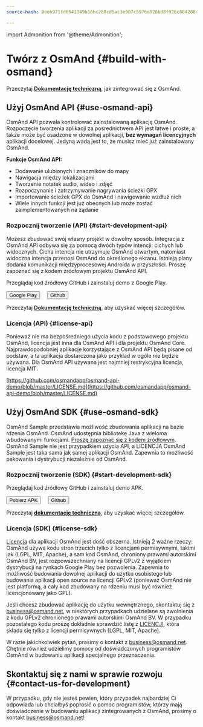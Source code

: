 ```yaml
---
source-hash: 9eeb971fd6641349b16bc288cd5ac3e907c5976d926bd8f926c804208efa4170

---
```

import Admonition from '@theme/Admonition';

# Twórz z OsmAnd {#build-with-osmand}

Przeczytaj **[Dokumentację techniczną](../technical/osmand-api-sdk/index.md)**, jak zintegrować się z OsmAnd.

## Użyj OsmAnd API {#use-osmand-api}

OsmAnd API pozwala kontrolować zainstalowaną aplikację OsmAnd. Rozpoczęcie tworzenia aplikacji za pośrednictwem API jest łatwe i proste, a także może być osadzone w dowolnej aplikacji, **bez wymagań licencyjnych** aplikacji docelowej. Jedyną wadą jest to, że musisz mieć już zainstalowany OsmAnd.

**Funkcje OsmAnd API:**

* Dodawanie ulubionych i znaczników do mapy
* Nawigacja między lokalizacjami
* Tworzenie notatek audio, wideo i zdjęć
* Rozpoczynanie i zatrzymywanie nagrywania ścieżki GPX
* Importowanie ścieżek GPX do OsmAnd i nawigowanie wzdłuż nich
* Wiele innych funkcji jest już obecnych lub może zostać zaimplementowanych na żądanie

### Rozpocznij tworzenie (API) {#start-development-api}

Możesz zbudować swój własny projekt w dowolny sposób. Integracja z OsmAnd API odbywa się za pomocą dwóch typów intencji: cichych lub widocznych. Cicha intencja nie utrzymuje OsmAnd otwartym, natomiast widoczna intencja przenosi OsmAnd do określonego ekranu. Istnieją plany dodania komunikacji międzyprocesowej Androida w przyszłości. Proszę zapoznać się z kodem źródłowym projektu OsmAnd API.

<Admonition type="caution" icon="🛠️&nbsp;" title="Przykłady">
  <p>
    Przeglądaj kod źródłowy GitHub i zainstaluj demo z Google Play.
  </p>
  <div>
    <a href="https://play.google.com/store/apps/details?id=net.osmand.osmandapidemo"><button class="button button--primary">Google Play</button></a> &nbsp;&nbsp;&nbsp;
    <a href="https://github.com/osmandapp/osmand-api-demo/tree/master/OsmAnd-api-sample"><button class="button button--primary">Github</button></a>
  </div>
</Admonition>  

Przeczytaj **[Dokumentację techniczną](../technical/osmand-api-sdk/index.md)**, aby uzyskać więcej szczegółów.

### Licencja (API) {#license-api}

Ponieważ nie ma bezpośredniego użycia kodu z podstawowego projektu OsmAnd, licencja jest inna dla OsmAnd API i dla projektu OsmAnd Core. Najprawdopodobniej aplikacje korzystające z OsmAnd API będą pisane od podstaw, a ta aplikacja dostarczona jako przykład w ogóle nie będzie używana. Dla OsmAnd API używana jest najmniej restrykcyjna licencja, licencja MIT.

[https://github.com/osmandapp/osmand-api-demo/blob/master/LICENSE.md](https://github.com/osmandapp/osmand-api-demo/blob/master/LICENSE.md)


## Użyj OsmAnd SDK {#use-osmand-sdk}

OsmAnd Sample przedstawia możliwość zbudowania aplikacji na bazie rdzenia OsmAnd. OsmAnd udostępnia bibliotekę Java z wieloma wbudowanymi funkcjami. [Proszę zapoznać się z kodem źródłowym](https://github.com/osmandapp/osmand-api-demo). OsmAnd Sample nie jest przypadkiem użycia API, a LICENCJA OsmAnd Sample jest taka sama jak samej aplikacji OsmAnd. Zapewnia to możliwość pakowania i dystrybucji niezależnie od OsmAnd.


### Rozpocznij tworzenie (SDK) {#start-development-sdk}

<Admonition type="caution" icon="🛠️&nbsp;" title="Przykłady">
  <p>
    Przeglądaj kod źródłowy GitHub i zainstaluj demo APK.
  </p>
  <div>
    <a href="https://download.osmand.net/latest-night-build/OsmAnd-map-sample.apk"><button class="button button--primary">Pobierz APK</button></a>
 &nbsp;&nbsp;&nbsp;
    <a href="https://github.com/osmandapp/osmand-api-demo/tree/master/OsmAnd-map-sample"><button class="button button--primary">Github</button></a>
  </div>
</Admonition>  

Przeczytaj **[dokumentację techniczną](../technical/osmand-api-sdk/index.md)**, aby uzyskać więcej szczegółów.


### Licencja (SDK) {#license-sdk}

[Licencja](https://github.com/osmandapp/Osmand/blob/master/LICENSE) dla aplikacji OsmAnd jest dość obszerna. Istnieją 2 ważne rzeczy: OsmAnd używa kodu stron trzecich tylko z licencjami permisywnymi, takimi jak (LGPL, MIT, Apache), a sam kod OsmAnd, chroniony prawami autorskimi OsmAnd BV, jest rozpowszechniany na licencji GPLv2 z wyjątkiem dystrybucji na rynkach Google Play bez pozwolenia. Zapewnia to możliwość budowania dowolnej aplikacji do użytku osobistego lub budowania aplikacji open source na licencji GPLv2 (ponieważ OsmAnd nie jest platformą, a cały kod zbudowany na rdzeniu musi być również licencjonowany jako GPL).

Jeśli chcesz zbudować aplikację do użytku wewnętrznego, skontaktuj się z <a class="mail-link" href="mailto:business@osmand.net">business@osmand.net</a>, w niektórych przypadkach udzielane są zwolnienia z kodu GPLv2 chronionego prawami autorskimi OsmAnd BV. W przypadku pozostałego kodu proszę dokładnie sprawdzić listę z [LICENCJI](https://github.com/osmandapp/Osmand/blob/master/LICENSE), która składa się tylko z licencji permisywnych (LGPL, MIT, Apache).

W razie jakichkolwiek pytań, prosimy o kontakt z <a class="mail-link" href="mailto:business@osmand.net">business@osmand.net</a>. Chętnie również udzielimy pomocy od doświadczonych programistów OsmAnd w budowaniu aplikacji specjalnego przeznaczenia.


## Skontaktuj się z nami w sprawie rozwoju {#contact-us-for-development}

W przypadku, gdy nie jesteś pewien, który przypadek najbardziej Ci odpowiada lub chciałbyś poprosić o pomoc programistów, którzy mają doświadczenie w budowaniu aplikacji zintegrowanych z OsmAnd, prosimy o kontakt <a class="mail-link" href="mailto:business@osmand.net">business@osmand.net</a>!